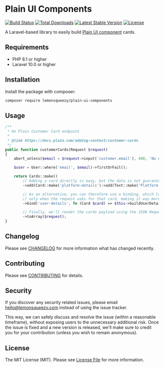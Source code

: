 # Plain UI Components

<p>
    <a href="https://github.com/lmsqueezy/plain-ui-components/actions"><img src="https://github.com/lmsqueezy/plain-ui-components/actions/workflows/tests.yml/badge.svg" alt="Build Status"></a>
    <a href="https://packagist.org/packages/lemonsqueezy/plain-ui-components"><img src="https://img.shields.io/packagist/dt/lemonsqueezy/plain-ui-components" alt="Total Downloads"></a>
    <a href="https://packagist.org/packages/lemonsqueezy/plain-ui-components"><img src="https://img.shields.io/packagist/v/lemonsqueezy/plain-ui-components" alt="Latest Stable Version"></a>
    <a href="https://packagist.org/packages/lemonsqueezy/plain-ui-components"><img src="https://img.shields.io/packagist/l/lemonsqueezy/plain-ui-components" alt="License"></a>
</p>

A Laravel-based library to easily build [Plain UI component](https://docs.plain.com/adding-context/ui-components) cards.

## Requirements

- PHP 8.1 or higher
- Laravel 10.0 or higher

## Installation

Install the package with composer:

```bash
composer require lemonsqueezy/plain-ui-components
```

## Usage

```php
/**
 * An Plain Customer Card endpoint
 *
 * @link https://docs.plain.com/adding-context/customer-cards
 */
public function customerCards(Request $request)
{
    abort_unless($email = $request->input('customer.email'), 400, 'No email provided.');

    $user = User::where('email', $email)->firstOrFail();

    return Cards::make()
        // Adding a card directly is easy, but the data is not guaranteed to be used by Plain.
        ->add(Card::make('platform-details')->add(Text::make('Platform Version: '.config('app.version')))

        // As an alternative, you can therefore use a binding, which lazily resolves
        // only when the request asks for that card, making it way more efficient.
        ->bind('user-details', fn (Card $card) => $this->buildUserDetailsCard($card, $user))

        // Finally, we'll render the cards payload using the JSON Request made by Plain.        
        ->toArray($request);
}
```

## Changelog

Please see [CHANGELOG](CHANGELOG.md) for more information what has changed recently.

## Contributing

Please see [CONTRIBUTING](CONTRIBUTING.md) for details.

## Security

If you discover any security related issues, please email hello@lemonsqueezy.com instead of using the issue tracker.

This way, we can safely discuss and resolve the issue (within a reasonable timeframe), without exposing users to the unnecessary additional risk.
Once the issue is fixed and a new version is released, we'll make sure to credit you for your contribution (unless you wish to remain anonymous).

## License

The MIT License (MIT). Please see [License File](LICENSE.md) for more information.
